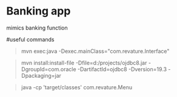 # Banking app
mimics banking function 

#useful commands

> mvn exec:java -Dexec.mainClass="com.revature.Interface"


> mvn install:install-file -Dfile=d:/projects/ojdbc8.jar -DgroupId=com.oracle -DartifactId=ojdbc8 -Dversion=19.3 -Dpackaging=jar
 
> java -cp 'target/classes' com.revature.Menu